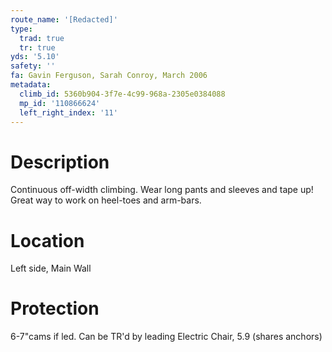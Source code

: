 ```yaml
---
route_name: '[Redacted]'
type:
  trad: true
  tr: true
yds: '5.10'
safety: ''
fa: Gavin Ferguson, Sarah Conroy, March 2006
metadata:
  climb_id: 5360b904-3f7e-4c99-968a-2305e0384088
  mp_id: '110866624'
  left_right_index: '11'
---
```

# Description
Continuous off-width climbing. Wear long pants and sleeves and tape up! Great way to work on heel-toes and arm-bars.

# Location
Left side, Main Wall

# Protection
6-7"cams if led. Can be TR'd by leading Electric Chair, 5.9 (shares anchors)
